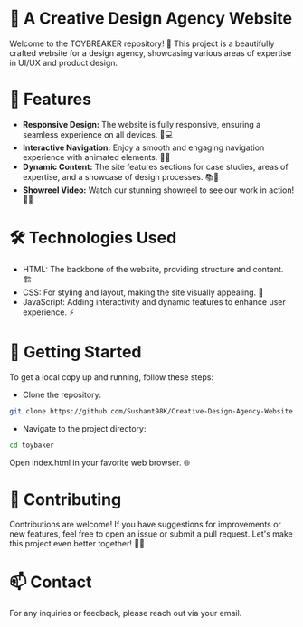 # 🎨 A Creative Design Agency Website

Welcome to the TOYBREAKER repository! 🚀 This project is a beautifully crafted website for a design agency, showcasing various areas of expertise in UI/UX and product design.

# 🌟 Features

- **Responsive Design:** The website is fully responsive, ensuring a seamless experience on all devices. 📱💻
- **Interactive Navigation:** Enjoy a smooth and engaging navigation experience with animated elements. 🧭✨
- **Dynamic Content:** The site features sections for case studies, areas of expertise, and a showcase of design processes. 📚🎨
- **Showreel Video:** Watch our stunning showreel to see our work in action! 🎥🔥

# 🛠️ Technologies Used

- HTML: The backbone of the website, providing structure and content. 🏗️
- CSS: For styling and layout, making the site visually appealing. 🎨
- JavaScript: Adding interactivity and dynamic features to enhance user experience. ⚡

# 📂 Getting Started

To get a local copy up and running, follow these steps:

- Clone the repository: 
```bash
git clone https://github.com/Sushant98K/Creative-Design-Agency-Website
```
- Navigate to the project directory: 
```bash
cd toybaker
```
Open index.html in your favorite web browser. 🌐

# 🤝 Contributing

Contributions are welcome! If you have suggestions for improvements or new features, feel free to open an issue or submit a pull request. Let's make this project even better together! 💪💡

# 📫 Contact

For any inquiries or feedback, please reach out via your email.
